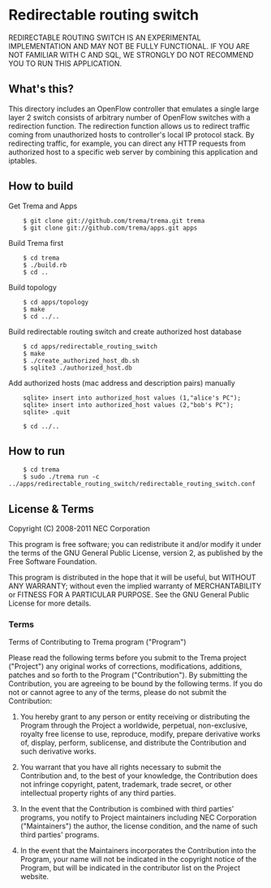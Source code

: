 Redirectable routing switch
===========================

REDIRECTABLE ROUTING SWITCH IS AN EXPERIMENTAL IMPLEMENTATION AND
MAY NOT BE FULLY FUNCTIONAL. IF YOU ARE NOT FAMILIAR WITH C AND SQL,
WE STRONGLY DO NOT RECOMMEND YOU TO RUN THIS APPLICATION.

What's this?
------------

This directory includes an OpenFlow controller that emulates a single
large layer 2 switch consists of arbitrary number of OpenFlow switches
with a redirection function. The redirection function allows us to
redirect traffic coming from unauthorized hosts to controller's local
IP protocol stack. By redirecting traffic, for example, you can direct
any HTTP requests from authorized host to a specific web server by
combining this application and iptables.

How to build
------------

  Get Trema and Apps

        $ git clone git://github.com/trema/trema.git trema
        $ git clone git://github.com/trema/apps.git apps

  Build Trema first

        $ cd trema
        $ ./build.rb
        $ cd ..

  Build topology

        $ cd apps/topology
        $ make
        $ cd ../..

  Build redirectable routing switch and create authorized host database

        $ cd apps/redirectable_routing_switch
        $ make
        $ ./create_authorized_host_db.sh
        $ sqlite3 ./authorized_host.db

  Add authorized hosts (mac address and description pairs) manually

        sqlite> insert into authorized_host values (1,"alice's PC");
        sqlite> insert into authorized_host values (2,"bob's PC");
        sqlite> .quit

        $ cd ../..

How to run
----------

        $ cd trema
        $ sudo ./trema run -c ../apps/redirectable_routing_switch/redirectable_routing_switch.conf

License & Terms
---------------

Copyright (C) 2008-2011 NEC Corporation

This program is free software; you can redistribute it and/or modify
it under the terms of the GNU General Public License, version 2, as
published by the Free Software Foundation.

This program is distributed in the hope that it will be useful, but
WITHOUT ANY WARRANTY; without even the implied warranty of
MERCHANTABILITY or FITNESS FOR A PARTICULAR PURPOSE.  See the GNU
General Public License for more details.


### Terms

Terms of Contributing to Trema program ("Program")

Please read the following terms before you submit to the Trema project
("Project") any original works of corrections, modifications,
additions, patches and so forth to the Program ("Contribution"). By
submitting the Contribution, you are agreeing to be bound by the
following terms.  If you do not or cannot agree to any of the terms,
please do not submit the Contribution:

1. You hereby grant to any person or entity receiving or distributing
   the Program through the Project a worldwide, perpetual,
   non-exclusive, royalty free license to use, reproduce, modify,
   prepare derivative works of, display, perform, sublicense, and
   distribute the Contribution and such derivative works.

2. You warrant that you have all rights necessary to submit the
   Contribution and, to the best of your knowledge, the Contribution
   does not infringe copyright, patent, trademark, trade secret, or
   other intellectual property rights of any third parties.

3. In the event that the Contribution is combined with third parties'
   programs, you notify to Project maintainers including NEC
   Corporation ("Maintainers") the author, the license condition, and
   the name of such third parties' programs.

4. In the event that the Maintainers incorporates the Contribution
   into the Program, your name will not be indicated in the copyright
   notice of the Program, but will be indicated in the contributor
   list on the Project website.
